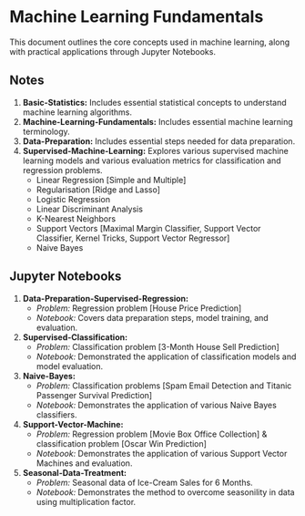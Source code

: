 # Machine Learning Fundamentals

This document outlines the core concepts used in machine learning, along with practical applications through Jupyter Notebooks.

## Notes
1. **Basic-Statistics:** Includes essential statistical concepts to understand machine learning algorithms.
2. **Machine-Learning-Fundamentals:** Includes essential machine learning terminology.
3. **Data-Preparation:** Includes essential steps needed for data preparation.
4. **Supervised-Machine-Learning:** Explores various supervised machine learning models and various evaluation metrics for classification and regression problems.
    * Linear Regression [Simple and Multiple]
    * Regularisation [Ridge and Lasso]
    * Logistic Regression
    * Linear Discriminant Analysis
    * K-Nearest Neighbors
    * Support Vectors [Maximal Margin Classifier, Support Vector Classifier, Kernel Tricks, Support Vector Regressor]
    * Naive Bayes
  
## Jupyter Notebooks
1. **Data-Preparation-Supervised-Regression:**
      * *Problem:* Regression problem [House Price Prediction]
      * *Notebook:* Covers data preparation steps, model training, and evaluation.
2. **Supervised-Classification:**
      * *Problem:* Classification problem [3-Month House Sell Prediction]
      * *Notebook:* Demonstrated the application of classification models and model evaluation.
3. **Naive-Bayes:**
      * *Problem:* Classification problems [Spam Email Detection and Titanic Passenger Survival Prediction]
      * *Notebook:* Demonstrates the application of various Naive Bayes classifiers.
4. **Support-Vector-Machine:**
      * *Problem:* Regression problem [Movie Box Office Collection] & classification problem [Oscar Win Prediction]
      * *Notebook:* Demonstrates the application of various Support Vector Machines and evaluation.
5. **Seasonal-Data-Treatment:**
      * *Problem:* Seasonal data of Ice-Cream Sales for 6 Months.
      * *Notebook:* Demonstrates the method to overcome seasonility in data using multiplication factor.
